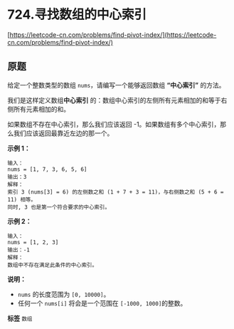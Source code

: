 # 724.寻找数组的中心索引
[https://leetcode-cn.com/problems/find-pivot-index/](https://leetcode-cn.com/problems/find-pivot-index/) 
## 原题
给定一个整数类型的数组 `nums`，请编写一个能够返回数组 **“中心索引”** 的方法。

我们是这样定义数组**中心索引** 的：数组中心索引的左侧所有元素相加的和等于右侧所有元素相加的和。

如果数组不存在中心索引，那么我们应该返回 -1。如果数组有多个中心索引，那么我们应该返回最靠近左边的那一个。

 

**示例 1：** 

```
输入：
nums = [1, 7, 3, 6, 5, 6]
输出：3
解释：
索引 3 (nums[3] = 6) 的左侧数之和 (1 + 7 + 3 = 11)，与右侧数之和 (5 + 6 = 11) 相等。
同时, 3 也是第一个符合要求的中心索引。

```
**示例 2：** 

```
输入：
nums = [1, 2, 3]
输出：-1
解释：
数组中不存在满足此条件的中心索引。
```
 

**说明：** 
- `nums` 的长度范围为 `[0, 10000]`。
- 任何一个 `nums[i]` 将会是一个范围在 `[-1000, 1000]`的整数。
 
**标签**
`数组` 


## 
```go

```
>

